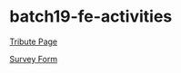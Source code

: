 # batch19-fe-activities
[Tribute Page](https://johnpaulavion14.github.io/batch19-fe-activities/tribute-page/)

[Survey Form](https://johnpaulavion14.github.io/batch19-fe-activities/survey-form/)
